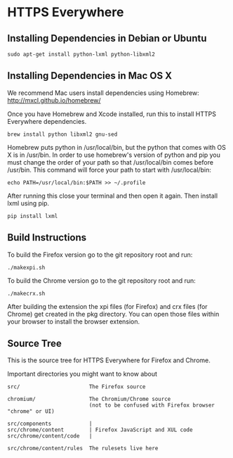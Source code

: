 HTTPS Everywhere
================

Installing Dependencies in Debian or Ubuntu
-------------------------------------------

    sudo apt-get install python-lxml python-libxml2

Installing Dependencies in Mac OS X
-----------------------------------

We recommend Mac users install dependencies using Homebrew:
http://mxcl.github.io/homebrew/

Once you have Homebrew and Xcode installed, run this to install HTTPS Everywhere dependencies.

    brew install python libxml2 gnu-sed 

Homebrew puts python in /usr/local/bin, but the python that comes with OS X is in /usr/bin. In order to use homebrew's version of python and pip you must change the order of your path so that /usr/local/bin comes before /usr/bin. This command will force your path to start with /usr/local/bin: 

    echo PATH=/usr/local/bin:$PATH >> ~/.profile

After running this close your terminal and then open it again. Then install lxml using pip.

    pip install lxml

Build Instructions
------------------

To build the Firefox version go to the git repository root and run:

    ./makexpi.sh

To build the Chrome version go to the git repository root and run:

    ./makecrx.sh

After building the extension the xpi files (for Firefox) and crx files (for Chrome) get created in the pkg directory. You can open those files within your browser to install the browser extension.

Source Tree
-----------

This is the source tree for HTTPS Everywhere for Firefox and Chrome.

Important directories you might want to know about

    src/                      The Firefox source

    chromium/                 The Chromium/Chrome source 
                              (not to be confused with Firefox browser "chrome" or UI)
     
    src/components            |
    src/chrome/content        | Firefox JavaScript and XUL code
    src/chrome/content/code   |

    src/chrome/content/rules  The rulesets live here
